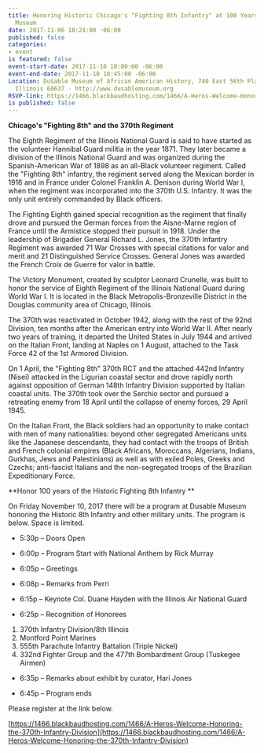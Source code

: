 ```yaml
---
title: Honoring Historic Chicago's "Fighting 8th Infantry" at 100 Years at the DuSable
  Museum
date: 2017-11-06 18:24:00 -06:00
published: false
categories:
- event
is featured: false
event-start-date: 2017-11-10 18:00:00 -06:00
event-end-date: 2017-11-10 18:45:00 -06:00
Location: DuSable Museum of African American History, 740 East 56th Place, Chicago,
  Illinois 60637 - http://www.dusablemuseum.org
RSVP-link: https://1466.blackbaudhosting.com/1466/A-Heros-Welcome-Honoring-the-370th-Infantry-Division
is published: false
---
```


**Chicago's "Fighting 8th" and the 370th Regiment**

The Eighth Regiment of the Illinois National Guard is said to have started as the volunteer Hannibal Guard militia in the year 1871. They later became a division of the Illinois National Guard and was organized during the Spanish-American War of 1898 as an all-Black volunteer regiment. Called the "Fighting 8th" infantry, the regiment served along the Mexican border in 1916 and in France under Colonel Franklin A. Denison during World War I, when the regiment was incorporated into the 370th U.S. Infantry. It was the only unit entirely commanded by Black officers.

The Fighting Eighth gained special recognition as the regiment that finally drove and pursued the German forces from the Aisne-Marne region of France until the Armistice stopped their pursuit in 1918. Under the leadership of Brigadier General Richard L. Jones, the 370th Infantry Regiment was awarded 71 War Crosses with special citations for valor and merit and 21 Distinguished Service Crosses. General Jones was awarded the French Croix de Guerre for valor in battle.

The Victory Monument, created by sculptor Leonard Crunelle, was built to honor the service of Eighth Regiment of the Illinois National Guard during World War I. It is located in the Black Metropolis-Bronzeville District in the Douglas community area of Chicago, Illinois.

The 370th was reactivated in October 1942, along with the rest of the 92nd Division, ten months after the American entry into World War II. After nearly two years of training, it departed the United States in July 1944 and arrived on the Italian Front, landing at Naples on 1 August, attached to the Task Force 42 of the 1st Armored Division. 

On 1 April, the "Fighting 8th" 370th RCT and the attached 442nd Infantry (Nisei) attacked in the Ligurian coastal sector and drove rapidly north against opposition of German 148th Infantry Division supported by Italian coastal units. The 370th took over the Serchio sector and pursued a retreating enemy from 18 April until the collapse of enemy forces, 29 April 1945. 

On the Italian Front, the Black soldiers had an opportunity to make contact with men of many nationalities: beyond other segregated Americans units like the Japanese descendants, they had contact with the troops of British and French colonial empires (Black Africans, Moroccans, Algerians, Indians, Gurkhas, Jews and Palestinians) as well as with exiled Poles, Greeks and Czechs; anti-fascist Italians and the non-segregated troops of the Brazilian Expeditionary Force.

**Honor 100 years of the Historic Fighting 8th Infantry **

On Friday November 10, 2017 there will be a program at Dusable Museum honoring the Historic 8th Infantry and other military units. The program is below. 
Space is limited.  

* 5:30p – Doors Open

* 6:00p – Program Start with National Anthem by Rick Murray

* 6:05p – Greetings

* 6:08p – Remarks from Perri

* 6:15p – Keynote Col. Duane Hayden with the Illinois Air National Guard

* 6:25p – Recognition of Honorees 
1. 370th Infantry Division/8th Illinois
1. Montford Point Marines
1. 555th Parachute Infantry Battalion (Triple Nickel)
1. 332nd Fighter Group and the 477th Bombardment Group (Tuskegee Airmen)

* 6:35p – Remarks about exhibit by curator, Hari Jones

* 6:45p – Program ends 

Please register at the link below.

[https://1466.blackbaudhosting.com/1466/A-Heros-Welcome-Honoring-the-370th-Infantry-Division](https://1466.blackbaudhosting.com/1466/A-Heros-Welcome-Honoring-the-370th-Infantry-Division)